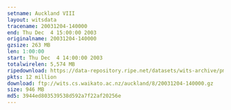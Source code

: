 ```yaml
---
setname: Auckland VIII
layout: witsdata
tracename: 20031204-140000
end: Thu Dec  4 15:00:00 2003
originalname: 20031204-140000
gzsize: 263 MB
len: 1:00:00
start: Thu Dec  4 14:00:00 2003
totalwirelen: 5,574 MB
ripedownload: https://data-repository.ripe.net/datasets/wits-archive/pma/long/auck/8//20031204-140000.gz
pkts: 12 million
download: ftp://wits.cs.waikato.ac.nz/auckland/8/20031204-140000.gz
size: 946 MB
md5: 3944ed803539538d592a7f22af20256e
---
```

